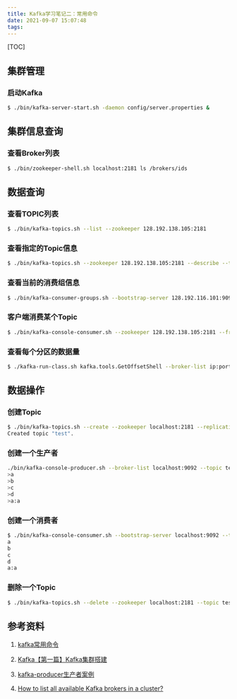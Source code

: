 ```yaml
---
title: Kafka学习笔记二：常用命令
date: 2021-09-07 15:07:48
tags:
---
```


[TOC]
## 集群管理
### 启动Kafka
```sh
$ ./bin/kafka-server-start.sh -daemon config/server.properties &
```

## 集群信息查询
### 查看Broker列表
```sh
$ ./bin/zookeeper-shell.sh localhost:2181 ls /brokers/ids
```

## 数据查询
### 查看TOPIC列表
```sh
$ ./bin/kafka-topics.sh --list --zookeeper 128.192.138.105:2181
```

### 查看指定的Topic信息
```sh
$ ./bin/kafka-topics.sh --zookeeper 128.192.138.105:2181 --describe --topic topic_name
```

### 查看当前的消费组信息
```sh
$ ./bin/kafka-consumer-groups.sh --bootstrap-server 128.192.116.101:9092 --list
```

### 客户端消费某个Topic
```sh
$ ./bin/kafka-console-consumer.sh --zookeeper 128.192.138.105:2181 --from-beginning --topic topic_name
```

### 查看每个分区的数据量
```sh
$ ./kafka-run-class.sh kafka.tools.GetOffsetShell --broker-list ip:port --time -1 --topic topic-name
```

## 数据操作
### 创建Topic
```sh
$ ./bin/kafka-topics.sh --create --zookeeper localhost:2181 --replication-factor 1 --partitions 1 --topic test
Created topic "test".
```

### 创建一个生产者
```sh
./bin/kafka-console-producer.sh --broker-list localhost:9092 --topic test
>a
>b
>c
>d
>a:a
```

### 创建一个消费者
```sh
$ ./bin/kafka-console-consumer.sh --bootstrap-server localhost:9092 --topic test --from-beginning
a
b
c
d
a:a
```

### 删除一个Topic
```sh
$ ./bin/kafka-topics.sh --delete --zookeeper localhost:2181 --topic test 
```

## 参考资料
1. [kafka常用命令](https://blog.csdn.net/zxy987872674/article/details/72493128)

2. [Kafka【第一篇】Kafka集群搭建](https://www.cnblogs.com/luotianshuai/p/5206662.html)

3. [kafka-producer生产者案例](https://blog.csdn.net/qq_31289187/article/details/81809014)

4. [How to list all available Kafka brokers in a cluster?](https://stackoverflow.com/questions/40146921/how-to-list-all-available-kafka-brokers-in-a-cluster)

   